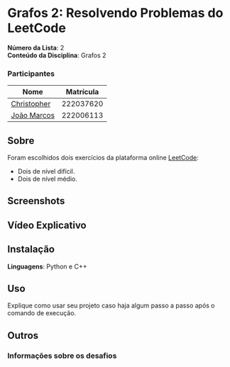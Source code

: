 # Grafos 2: Resolvendo Problemas do LeetCode

**Número da Lista**: 2<br>
**Conteúdo da Disciplina**: Grafos 2 <br>

### Participantes
Nome | Matrícula
|--|--|
[Christopher](https://github.com/wChrstphr)| 222037620
[João Marcos](https://github.com/JJOAOMARCOSS) | 222006113 

## Sobre 
Foram escolhidos dois exercícios da plataforma online [LeetCode](https://leetcode.com/):
- Dois de nível difícil.
- Dois de nível médio.

## Screenshots


## Vídeo Explicativo

## Instalação 
**Linguagens**: Python e C++

## Uso 
Explique como usar seu projeto caso haja algum passo a passo após o comando de execução.

## Outros 
### Informações sobre os desafios